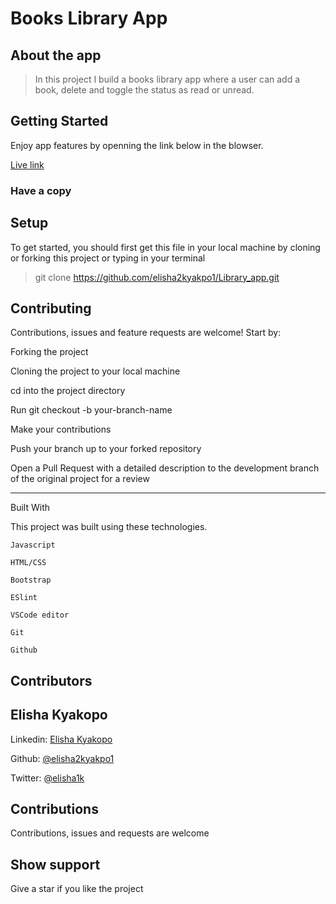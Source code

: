 # Books Library App

## About the app

> In this project I build a books library app where a user can add a book, delete and toggle the status as read or unread.

## Getting Started

Enjoy app features by openning the link below in the blowser.

[Live link](https://elisha2kyakpo1.github.io/Library_app/)

### Have a copy

## Setup

To get started, you should first get this file in your local machine by cloning or forking this project or typing in your terminal

> git clone https://github.com/elisha2kyakpo1/Library_app.git

## Contributing

Contributions, issues and feature requests are welcome! Start by:

Forking the project

Cloning the project to your local machine

cd into the project directory

Run git checkout -b your-branch-name

Make your contributions

Push your branch up to your forked repository

Open a Pull Request with a detailed description to the development branch of the original project for a review

---

Built With

This project was built using these technologies.

```
Javascript

HTML/CSS

Bootstrap

ESlint

VSCode editor

Git

Github
```

## Contributors

## Elisha Kyakopo

  Linkedin: [Elisha Kyakopo](https://www.linkedin.com/in/elisha-kyakopo/)

  Github: [@elisha2kyakpo1](https://github.com/elisha2kyakpo1)

  Twitter: [@elisha1k](https://twitter.com/Elisha1k)

## Contributions

Contributions, issues and requests are welcome

## Show support

Give a star if you like the project